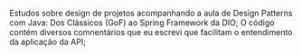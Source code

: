 Estudos sobre design de projetos acompanhando a aula de Design Patterns com Java: Dos Clássicos (GoF) ao Spring Framework da DIO;
O código contém diversos comnentários que eu escrevi que facilitam o entendimento da aplicação da API;
